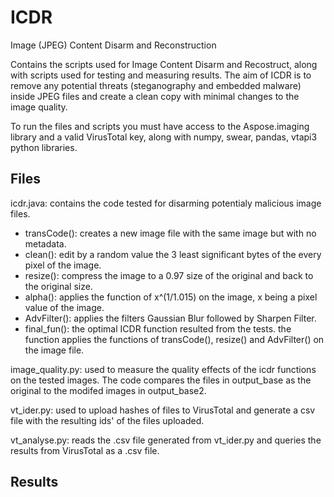 # ICDR
Image (JPEG) Content Disarm and Reconstruction

Contains the scripts used for Image Content Disarm and Recostruct, along with scripts used for testing and measuring results.
The aim of ICDR is to remove any potential threats (steganography and embedded malware) inside JPEG files and create a clean copy with minimal changes to the image quality.

To run the files and scripts you must have access to the Aspose.imaging library and a valid VirusTotal key, along with numpy, swear, pandas, vtapi3 python libraries.

## Files
icdr.java: contains the code tested for disarming potentialy malicious image files.
* transCode(): creates a new image file with the same image but with no metadata.
* clean(): edit by a random value the 3 least significant bytes of the every pixel of the image.
* resize(): compress the image to a 0.97 size of the original and back to the original size.
* alpha(): applies the function of x^(1/1.015) on the image, x being a pixel value of the image.
* AdvFilter(): applies the filters Gaussian Blur followed by Sharpen Filter.
* final_fun(): the optimal ICDR function resulted from the tests. the function applies the functions of transCode(), resize() and AdvFilter() on the image file.

image_quality.py: used to measure the quality effects of the icdr functions on the tested images. The code compares the files in output_base as the original to the modifed images in output_base2.

vt_ider.py: used to upload hashes of files to VirusTotal and generate a csv file with the resulting ids' of the files uploaded.

vt_analyse.py: reads the .csv file generated from vt_ider.py and queries the results from VirusTotal as a .csv file.

## Results
